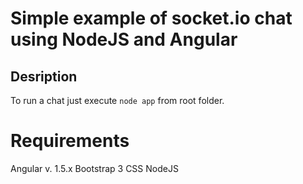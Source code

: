 Simple example of socket.io chat using NodeJS and Angular
=================
## Desription
To run a chat just execute
`node app` from root folder.

Requirements
=================
Angular v. 1.5.x
Bootstrap 3 CSS
NodeJS 